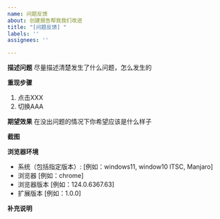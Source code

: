 ```yaml
---
name: 问题反馈
about: 创建报告帮我我们改进
title: "[问题反馈] "
labels: ''
assignees: ''

---
```


**描述问题**
尽量描述清楚发生了什么问题，怎么发生的

**重现步骤**
1. 点击XXX
2. 切换AAA

**期望效果**
在没出问题的情况下你希望应该是什么样子

**截图**

**浏览器环境**
 - 系统（包括指定版本）: [例如：windows11, window10 lTSC, Manjaro]
 - 浏览器 [例如：chrome]
 - 浏览器版本 [例如：124.0.6367.63]
- 扩展版本 [例如：1.0.0]

**补充说明**
